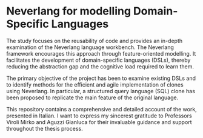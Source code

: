 # Neverlang for modelling Domain-Specific Languages
The study focuses on the reusability of code and provides an in-depth examination of the Neverlang language workbench. The Neverlang framework encourages this approach through feature-oriented modelling. It 
facilitates the development of domain-specific languages (DSLs), thereby reducing the abstraction gap and the cognitive load required to learn them.

The primary objective of the project has been to examine existing DSLs and to identify methods for the efficient and agile implementation of clones using Neverlang. In particular, a structured query language (SQL) 
clone has been proposed to replicate the main feature of the original language.

This repository contains a comprehensive and detailed account of the work, presented in Italian. I want to express my sincerest gratitude to Professors Viroli Mirko and Aguzzi Gianluca for their invaluable guidance 
and support throughout the thesis process.
